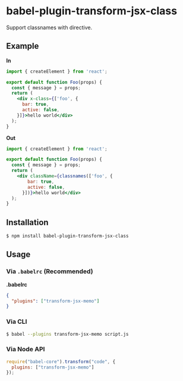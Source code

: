 # babel-plugin-transform-jsx-class

Support classnames with directive.

## Example

**In**

```jsx
import { createElement } from 'react';

export default function Foo(props) {
  const { message } = props;
  return (
    <div x-class={['foo', {
      bar: true,
      active: false,
    }]}>hello world</div>
  );
}
```

**Out**

```jsx
import { createElement } from 'react';

export default function Foo(props) {
  const { message } = props;
  return (
    <div className={classnames(['foo', {
	    bar: true,
	    active: false,
	  }])}>hello world</div>
  );
}
```

## Installation

```sh
$ npm install babel-plugin-transform-jsx-class
```

## Usage

### Via `.babelrc` (Recommended)

**.babelrc**

```json
{
  "plugins": ["transform-jsx-memo"]
}
```

### Via CLI

```sh
$ babel --plugins transform-jsx-memo script.js
```

### Via Node API

```javascript
require("babel-core").transform("code", {
  plugins: ["transform-jsx-memo"]
});
```
